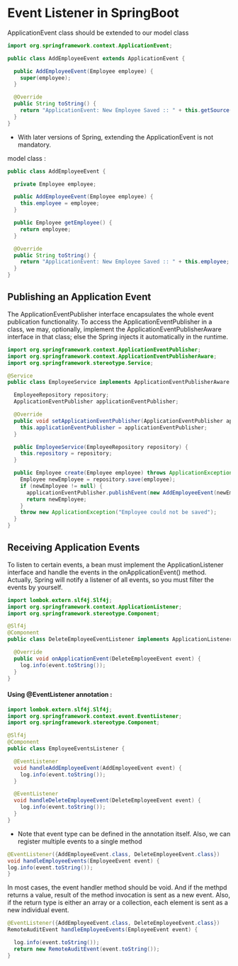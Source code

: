 # Event Listener in SpringBoot

ApplicationEvent class should be extended to our model class

```java
import org.springframework.context.ApplicationEvent;

public class AddEmployeeEvent extends ApplicationEvent {

  public AddEmployeeEvent(Employee employee) {
    super(employee);
  }

  @Override
  public String toString() {
    return "ApplicationEvent: New Employee Saved :: " + this.getSource();
  }
}
```

- With later versions of Spring, extending the ApplicationEvent is not mandatory.

model class : 

```java
public class AddEmployeeEvent {

  private Employee employee;

  public AddEmployeeEvent(Employee employee) {
    this.employee = employee;
  }

  public Employee getEmployee() {
    return employee;
  }

  @Override
  public String toString() {
    return "ApplicationEvent: New Employee Saved :: " + this.employee;
  }
}
```

## Publishing an Application Event

The ApplicationEventPublisher interface encapsulates the whole event publication functionality. To access the ApplicationEventPublisher in a class, we may, optionally, implement the ApplicationEventPublisherAware interface in that class; else the Spring injects it automatically in the runtime.

```java
import org.springframework.context.ApplicationEventPublisher;
import org.springframework.context.ApplicationEventPublisherAware;
import org.springframework.stereotype.Service;

@Service
public class EmployeeService implements ApplicationEventPublisherAware {

  EmployeeRepository repository;
  ApplicationEventPublisher applicationEventPublisher;

  @Override
  public void setApplicationEventPublisher(ApplicationEventPublisher applicationEventPublisher) {
    this.applicationEventPublisher = applicationEventPublisher;
  }

  public EmployeeService(EmployeeRepository repository) {
    this.repository = repository;
  }

  public Employee create(Employee employee) throws ApplicationException {
    Employee newEmployee = repository.save(employee);
    if (newEmployee != null) {
      applicationEventPublisher.publishEvent(new AddEmployeeEvent(newEmployee));   //Notify the listeners
      return newEmployee;
    }
    throw new ApplicationException("Employee could not be saved");
  }
}
```
## Receiving Application Events


To listen to certain events, a bean must implement the ApplicationListener interface and handle the events in the onApplicationEvent() method. Actually, Spring will notify a listener of all events, so you must filter the events by yourself.

```java
import lombok.extern.slf4j.Slf4j;
import org.springframework.context.ApplicationListener;
import org.springframework.stereotype.Component;

@Slf4j
@Component
public class DeleteEmployeeEventListener implements ApplicationListener<DeleteEmployeeEvent> {

  @Override
  public void onApplicationEvent(DeleteEmployeeEvent event) {
    log.info(event.toString());
  }
}
```

#### Using @EventListener annotation : 

```java
import lombok.extern.slf4j.Slf4j;
import org.springframework.context.event.EventListener;
import org.springframework.stereotype.Component;

@Slf4j
@Component
public class EmployeeEventsListener {

  @EventListener
  void handleAddEmployeeEvent(AddEmployeeEvent event) {
    log.info(event.toString());
  }

  @EventListener
  void handleDeleteEmployeeEvent(DeleteEmployeeEvent event) {
    log.info(event.toString());
  }
}
```

- Note that event type can be defined in the annotation itself. Also, we can register multiple events to a single method

```java
@EventListener({AddEmployeeEvent.class, DeleteEmployeeEvent.class})
void handleEmployeeEvents(EmployeeEvent event) {
log.info(event.toString());
}
```

In most cases, the event handler method should be void. And if the methpd returns a value, result of the method invocation is sent as a new event. Also, if the return type is either an array or a collection, each element is sent as a new individual event.

```java
@EventListener({AddEmployeeEvent.class, DeleteEmployeeEvent.class})
RemoteAuditEvent handleEmployeeEvents(EmployeeEvent event) {

  log.info(event.toString());
  return new RemoteAuditEvent(event.toString());
}
```